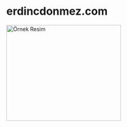 # erdincdonmez.com
<img  width="300" height="250"  src="https://avatars.githubusercontent.com/u/29326994?v=4" alt="Örnek Resim"/>

